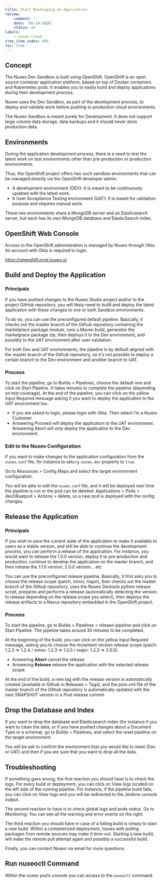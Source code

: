 ```yaml
---
title: Start Developing an Application
review:
    comment: ''
    date: '05-14-2020'
    status: ok
labels:
    - nuxeo-cloud
tree_item_index: 400
toc: true
---
```


## Concept

The Nuxeo Dev Sandbox is built using OpenShift. OpenShift is an open source container application platform, based on top of Docker containers and Kubernetes pods. It enables you to easily build and deploy applications during their development process.

Nuxeo uses the Dev Sandbox, as part of the development process, to deploy and validate work before pushing to production cloud environments.

The Nuxeo Sandbox is meant purely for Development. It does not support large volume data storage, data backups and it should never store production data.

## Environments

During the application development process, there is a need to test the latest work on test environments other than pre-production or production environments.

Thus, the OpenShift project offers two such sandbox environments that can be managed directly via the OpenShift developer admin:

- A development environment (DEV): It is meant to be continuously updated with the latest work.
- A User Acceptance Testing environment (UAT): It is meant for validation purpose and requires manual work.

These two environments share a MongoDB server and an Elasticsearch server, but each has its own MongoDB database and ElasticSearch index.

## OpenShift Web Console

Access to the OpenShift administration is managed by Nuxeo through Okta. An account with Okta is required to login.

https://openshift.prod.nuxeo.io

## Build and Deploy the Application

### Principals

If you have pushed changes to the ​Nuxeo Studio project and/or to the project GitHub repository​, you will likely need to build and deploy the latest application with these changes to one or both Sandbox environments.

To do so, you can use the preconfigured default pipeline. Basically, it checks out the master branch of the Github repository containing the marketplace package module, runs a Maven build, generates the marketplace package zip, then deploys it to the Dev environment, and possibly to the UAT environment after user validation.

For both Dev and UAT environments, the pipeline is by default aligned with the master branch of the Github repository, so it's not possible to deploy a certain branch to the Dev environment and another branch to UAT.

### Process

To start the pipeline, go to Builds > Pipelines, choose the default one and click on Start Pipeline.
It takes minutes to complete the pipeline (depending on test coverage). At the end of the pipeline, you can click on the yellow Input Required message asking if you want to deploy the application to the UAT environment too.

* If you are asked to login, please login with Okta. Then select I’m a Nuxeo Customer</br>
* Answering Proceed will deploy the application to the UAT environment. Answering Abort will only deploy the application to the Dev environment.

### Edit to the Nuxeo Configuration

If you want to make changes to the application configuration from the ​`nuxeo.conf` file, for instance to set ​`org.nuxeo.dev` property to `true`.

Go to ​Resources > Config Maps and select the target environment configuration.

You will be able to edit the `nuxeo.conf` file, and it will be deployed next time the pipeline is run or the pod can be deleted: Applications > Pods > devORuatpod > Actions > delete, so a new pod is deployed with the config changes.

## Release the Application

### Principals

If you wish to save the current state of the application to make it available to users as a stable version, and still be able to continue the development process, you can perform a release of the application. For instance, you would want to release the 1.0.0 version, deploy it to pre-production and production, continue to develop the application on the master branch, and then release the 1.1.0 version, 2.0.0 version... etc

You can use the preconfigured release pipeline. Basically, it first asks you to choose the release scope (patch, minor, major), then checks out the master branch of the Github repository, uses the Nuxeo Devtools python release script, prepares and performs a release (automatically detecting the version to release depending on the release scope you select), then deploys the release artifacts to a Nexus repository embedded in the OpenShift project.

### Process

To start the pipeline, go to ​Builds > Pipelines > release-pipeline and click on Start Pipeline. The pipeline takes around 30 minutes to be completed.

At the beginning of the build, you can click on the yellow Input Required message, asking you to choose the increment version release scope (patch: 1.2.3 => 1.2.4 / minor: 1.2.3 => 1.3.0 / major: 1.2.3 => 2.0.0).

* Answering **Abort** cancel the release.
* Answering **Release** release the application with the selected release scope.

At the end of the build, a new tag with the release version is automatically created (available in Github in Releases > Tags​), and the pom.xml file of the master branch of the Github repository is automatically updated with the next SNAPSHOT version in a Post release commit.

## Drop the Database and Index

If you want to drop the database and Elasticsearch index (for instance if you want to clean the data, or if you have pushed changes about a Document Type or a schema), go to ​Builds > Pipelines, and select the reset pipeline on the target environment.

You will be ask to confirm the environment that you would like to reset (Dev or UAT) and then if you are sure that you want to drop all the data.

## Troubleshooting

If something goes wrong, the first reaction you should have is to check the logs. For every build or deployment, you can click on View logs located on the left side of the running pipeline. For instance, if the pipeline build fails, you can click on View logs and you will be redirected to the Jenkins console output.

The second reaction to have is to check global logs and pods status.
Go to Monitoring​: You can see all the warning and error events on the right.

The third reaction you should have in case of a failing build is simply to start a new build. Within a containerized deployment, issues with pulling packages from remote sources may make it time-out. Starting a new build, will make the remote pull attempt again and possibly a successful build.

Finally, you can contact Nuxeo via email for more questions.

## Run nuxeoctl Command

Within the nuxeo pod’s console you can access to the `nuxeoctl` command.
